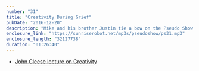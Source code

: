 ```yaml
---
number: "31"
title: "Creativity During Grief"
pubDate: "2016-12-20"
description: "Mike and his brother Justin tie a bow on the Pseudo Show with a discussion of creativity during grief and depression. Also, a discussion of favorite films, tv shows and games of 2016."
enclosure_link: "https://sunriserobot.net/mp3s/pseudoshow/ps31.mp3"
enclosure_length: "32127738"
duration: "01:26:40"
---
```

- [John Cleese lecture on Creativity](https://youtu.be/9EMj_CFPHYc)
